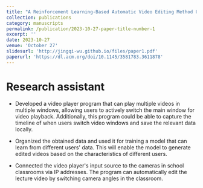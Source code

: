 ```yaml
---
title: "A Reinforcement Learning-Based Automatic Video Editing Method Using the Knowledge from Vision-Language Model"
collection: publications
category: manuscripts
permalink: /publication/2023-10-27-paper-title-number-1
excerpt: ''
date: 2023-10-27
venue: 'October 27'
slidesurl: 'http://jingqi-wu.github.io/files/paper1.pdf'
paperurl: 'https://dl.acm.org/doi/10.1145/3581783.3611878'
---
```


Research assistant
===
* Developed a video player program that can play multiple videos in multiple windows, allowing users to actively switch the main window for video playback. Additionally, this program could be able to capture the timeline of when users switch video windows and save the relevant data locally.

* Organized the obtained data and used it for training a model that can learn from different users' data. This will enable the model to generate edited videos based on the characteristics of different users.

* Connected the video player's input source to the cameras in school classrooms via IP addresses. The program can automatically edit the lecture video by switching camera angles in the classroom.
